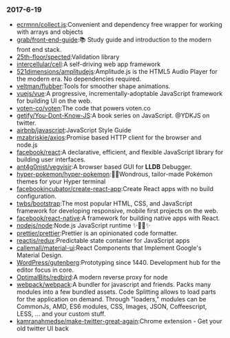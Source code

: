 ### 2017-6-19 
* [ecrmnn/collect.js](https://github.com//ecrmnn/collect.js):Convenient and dependency free wrapper for working with arrays and objects 
* [grab/front-end-guide](https://github.com//grab/front-end-guide):📚 Study guide and introduction to the modern front end stack. 
* [25th-floor/spected](https://github.com//25th-floor/spected):Validation library 
* [intercellular/cell](https://github.com//intercellular/cell):A self-driving web app framework 
* [521dimensions/amplitudejs](https://github.com//521dimensions/amplitudejs):Amplitude.js is the HTML5 Audio Player for the modern era. No dependencies required. 
* [veltman/flubber](https://github.com//veltman/flubber):Tools for smoother shape animations. 
* [vuejs/vue](https://github.com//vuejs/vue):A progressive, incrementally-adoptable JavaScript framework for building UI on the web. 
* [voten-co/voten](https://github.com//voten-co/voten):The code that powers voten.co 
* [getify/You-Dont-Know-JS](https://github.com//getify/You-Dont-Know-JS):A book series on JavaScript. @YDKJS on twitter. 
* [airbnb/javascript](https://github.com//airbnb/javascript):JavaScript Style Guide 
* [mzabriskie/axios](https://github.com//mzabriskie/axios):Promise based HTTP client for the browser and node.js 
* [facebook/react](https://github.com//facebook/react):A declarative, efficient, and flexible JavaScript library for building user interfaces. 
* [ant4g0nist/vegvisir](https://github.com//ant4g0nist/vegvisir):A browser based GUI for **LLDB** Debugger. 
* [hyper-pokemon/hyper-pokemon](https://github.com//hyper-pokemon/hyper-pokemon):🌈🐱Wondrous, tailor-made Pokémon themes for your Hyper terminal 
* [facebookincubator/create-react-app](https://github.com//facebookincubator/create-react-app):Create React apps with no build configuration. 
* [twbs/bootstrap](https://github.com//twbs/bootstrap):The most popular HTML, CSS, and JavaScript framework for developing responsive, mobile first projects on the web. 
* [facebook/react-native](https://github.com//facebook/react-native):A framework for building native apps with React. 
* [nodejs/node](https://github.com//nodejs/node):Node.js JavaScript runtime ✨🐢🚀✨ 
* [prettier/prettier](https://github.com//prettier/prettier):Prettier is an opinionated code formatter. 
* [reactjs/redux](https://github.com//reactjs/redux):Predictable state container for JavaScript apps 
* [callemall/material-ui](https://github.com//callemall/material-ui):React Components that Implement Google's Material Design. 
* [WordPress/gutenberg](https://github.com//WordPress/gutenberg):Prototyping since 1440. Development hub for the editor focus in core. 
* [OptimalBits/redbird](https://github.com//OptimalBits/redbird):A modern reverse proxy for node 
* [webpack/webpack](https://github.com//webpack/webpack):A bundler for javascript and friends. Packs many modules into a few bundled assets. Code Splitting allows to load parts for the application on demand. Through "loaders," modules can be CommonJs, AMD, ES6 modules, CSS, Images, JSON, Coffeescript, LESS, ... and your custom stuff. 
* [kamranahmedse/make-twitter-great-again](https://github.com//kamranahmedse/make-twitter-great-again):Chrome extension - Get your old twitter UI back 
